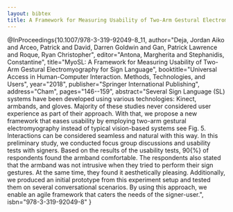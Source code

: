 ```yaml
---
layout: bibtex
title: A Framework for Measuring Usability of Two-Arm Gestural Electromyography for Sign Language
---
```


@InProceedings{10.1007/978-3-319-92049-8_11,
author="Deja, Jordan Aiko
and Arceo, Patrick
and David, Darren Goldwin
and Gan, Patrick Lawrence
and Roque, Ryan Christopher",
editor="Antona, Margherita
and Stephanidis, Constantine",
title="MyoSL: A Framework for Measuring Usability of Two-Arm Gestural Electromyography for Sign Language",
booktitle="Universal Access in Human-Computer Interaction. Methods, Technologies, and Users",
year="2018",
publisher="Springer International Publishing",
address="Cham",
pages="146--159",
abstract="Several Sign Language (SL) systems have been developed using various technologies: Kinect, armbands, and gloves. Majority of these studies never considered user experience as part of their approach. With that, we propose a new framework that eases usability by employing two-arm gestural electromyography instead of typical vision-based systems see Fig. 5. Interactions can be considered seamless and natural with this way. In this preliminary study, we conducted focus group discussions and usability tests with signers. Based on the results of the usability tests, 90{\%} of respondents found the armband comfortable. The respondents also stated that the armband was not intrusive when they tried to perform their sign gestures. At the same time, they found it aesthetically pleasing. Additionally, we produced an initial prototype from this experiment setup and tested them on several conversational scenarios. By using this approach, we enable an agile framework that caters the needs of the signer-user.",
isbn="978-3-319-92049-8"
}